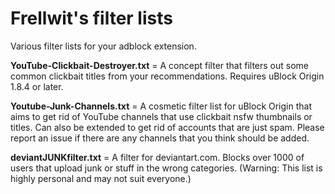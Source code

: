 # Frellwit's filter lists
Various filter lists for your adblock extension.

**YouTube-Clickbait-Destroyer.txt** = A concept filter that filters out some common clickbait titles from your recommendations. Requires uBlock Origin 1.8.4 or later.

**Youtube-Junk-Channels.txt** = A cosmetic filter list for uBlock Origin that aims to get rid of YouTube channels that use clickbait nsfw thumbnails or titles. Can also be extended to get rid of accounts that are just spam. Please report an issue if there are any channels that you think should be added.

**deviantJUNKfilter.txt** = A filter for deviantart.com. Blocks over 1000 of users that upload junk or stuff in the wrong categories. (Warning: This list is highly personal and may not suit everyone.)
